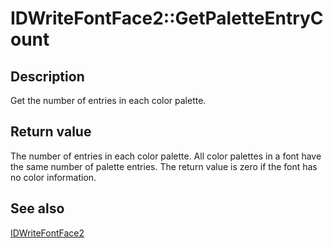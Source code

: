 # IDWriteFontFace2::GetPaletteEntryCount

## Description

Get the number of entries in each color palette.

## Return value

The number of entries in each color palette. All color palettes
in a font have the same number of palette entries. The return value is
zero if the font has no color information.

## See also

[IDWriteFontFace2](https://learn.microsoft.com/windows/win32/api/dwrite_2/nn-dwrite_2-idwritefontface2)
